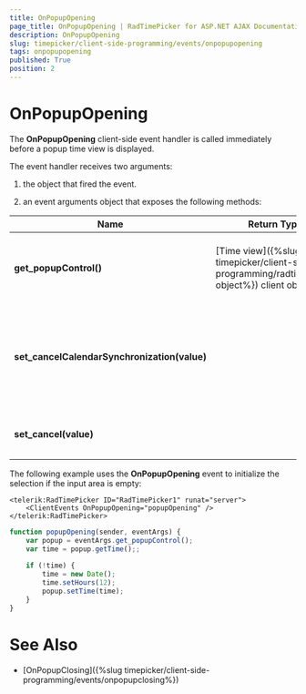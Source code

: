 ```yaml
---
title: OnPopupOpening
page_title: OnPopupOpening | RadTimePicker for ASP.NET AJAX Documentation
description: OnPopupOpening
slug: timepicker/client-side-programming/events/onpopupopening
tags: onpopupopening
published: True
position: 2
---
```


# OnPopupOpening



The **OnPopupOpening** client-side event handler is called immediately before a popup time view is displayed.


The event handler receives two arguments:

1. the object that fired the event.

1. an event arguments object that exposes the following methods:


| Name | Return Type | Arguments | Description |
| ------ | ------ | ------ | ------ |
| **get_popupControl()** |[Time view]({%slug timepicker/client-side-programming/radtimeview-object%}) client object||Returns the client object for the time view that is about to be displayed.|
| **set_cancelCalendarSynchronization(value)** ||bool|Lets you prevent the popup control from synchronizing its value to the value in the input area.|
| **set_cancel(value)** ||bool|Lets you prevent the popup from appearing.|

The following example uses the **OnPopupOpening** event to initialize the selection if the input area is empty:

````ASPNET
<telerik:RadTimePicker ID="RadTimePicker1" runat="server">
    <ClientEvents OnPopupOpening="popupOpening" />
</telerik:RadTimePicker>
````
````JavaScript
function popupOpening(sender, eventArgs) {
	var popup = eventArgs.get_popupControl();
	var time = popup.getTime();;
	
	if (!time) {
		time = new Date();
		time.setHours(12);
		popup.setTime(time);
	}
}
````


# See Also

 * [OnPopupClosing]({%slug timepicker/client-side-programming/events/onpopupclosing%})
